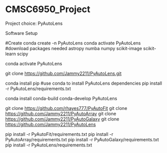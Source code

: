 # CMSC6950_Project

Project choice: PyAutoLens

Software Setup

#Create 
conda create -n PyAutoLens
conda activate PyAutoLens
#download packages needed
astropy numba numpy scikit-image scikit-learn scipy

conda activate PyAutoLens

git clone https://github.com/Jammy2211/PyAutoLens.git

conda install pip
#use conda to install PyAutoLens dependencies
pip install -r PyAutoLens/requirements.txt

conda install conda-build
conda-develop PyAutoLens

git clone https://github.com/rhayes777/PyAutoFit
git clone https://github.com/Jammy2211/PyAutoArray
git clone https://github.com/Jammy2211/PyAutoGalaxy
git clone https://github.com/Jammy2211/PyAutoLens

pip install -r PyAutoFit/requirements.txt
pip install -r PyAutoArray/requirements.txt
pip install -r PyAutoGalaxy/requirements.txt
pip install -r PyAutoLens/requirements.txt

